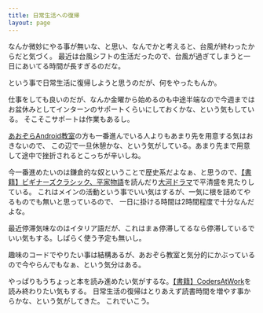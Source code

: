 ```yaml
---
title: 日常生活への復帰
layout: page
---
```

なんか微妙にやる事が無いな、と思い、なんでかと考えると、台風が終わったからだと気づく。
最近は台風シフトの生活だったので、台風が過ぎてしまうと一日にあいてる時間が長すぎるのだな。

という事で日常生活に復帰しようと思うのだが、何をやったもんか。

仕事をしても良いのだが、なんか金曜から始めるのも中途半端なので今週まではお盆休みとしてインターンのサポートくらいにしておくかな、という気もしている。
そこそこサポートは作業もあるし。

[あおぞらAndroid教室](https://karino2.github.io/RandomThoughts/あおぞらAndroid教室)の方も一番進んでいる人よりもあまり先を用意する気はおきないので、
この辺で一旦休憩かな、という気がしている。あまり先まで用意して途中で挫折されるとこっちが辛いしね。

今一番進めたいのは鎌倉的な奴ということで歴史系だよなぁ、と思うので、[【書籍】ビギナーズクラシック、平家物語](https://karino2.github.io/RandomThoughts/【書籍】ビギナーズクラシック、平家物語)を読んだり[大河ドラマ](https://karino2.github.io/RandomThoughts/大河ドラマ)で平清盛を見たりしている。
これはメインの活動という事でいい気はするが、一気に根を詰めてやるものでも無いと思っているので、
一日に掛ける時間は2時間程度で十分なんだよな。

最近停滞気味なのはイタリア語だが、これはまぁ停滞してるなら停滞しているでいい気もする。しばらく使う予定も無いし。

趣味のコードでやりたい事は結構あるが、あおぞら教室と気分的にかぶっているので今やらんでもなぁ、という気分はある。

やっぱりもうちょっと本を読み進めたい気がするな。[【書籍】CodersAtWork](https://karino2.github.io/RandomThoughts/【書籍】CodersAtWork)を読み終わりたい気もする。
日常生活の復帰はとりあえず読書時間を増やす事からかな、という気がしてきた。
これでいこう。